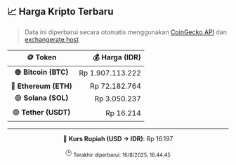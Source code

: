 

<!-- HARGA_KRIPTO -->
## 📈 Harga Kripto Terbaru

> Data ini diperbarui secara otomatis menggunakan [CoinGecko API](https://www.coingecko.com/) dan [exchangerate.host](https://exchangerate.host/)

<div align="center">

| 🪙 Token | 💰 Harga (IDR) |
|:------:|---------------:|
| 🟠 **Bitcoin (BTC)**   | Rp 1.907.113.222 |
| 🔵 **Ethereum (ETH)**  | Rp 72.182.764 |
| 🟣 **Solana (SOL)**    | Rp 3.050.237 |
| 🟢 **Tether (USDT)**   | Rp 16.214 |

---

💱 **Kurs Rupiah (USD → IDR)**: Rp 16.197

🕒 <sub>Terakhir diperbarui: 16/8/2025, 16.44.45</sub>

</div>
<!-- /HARGA_KRIPTO -->